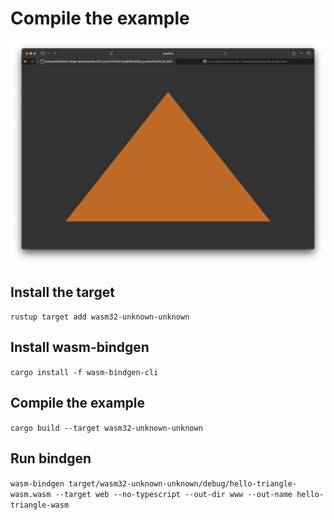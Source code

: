 # Compile the example

![Showcase example](Showcase.png)

## Install the target
`rustup target add wasm32-unknown-unknown `

## Install wasm-bindgen
`cargo install -f wasm-bindgen-cli`

## Compile the example
`cargo build --target wasm32-unknown-unknown`

## Run bindgen
`wasm-bindgen target/wasm32-unknown-unknown/debug/hello-triangle-wasm.wasm --target web --no-typescript --out-dir www --out-name hello-triangle-wasm
`